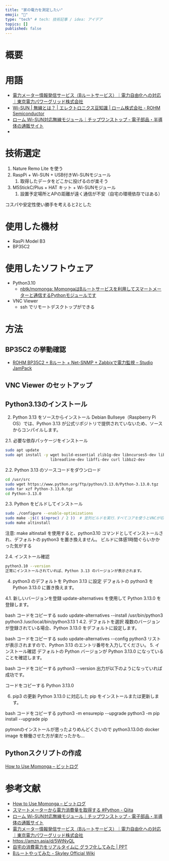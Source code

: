 ```yaml
---
title: "家の電力を測定したい"
emoji: "🙆"
type: "tech" # tech: 技術記事 / idea: アイデア
topics: []
published: false
---
```


# 概要


# 用語
- [電力メーター情報発信サービス（Bルートサービス）｜電力自由化への対応｜東京電力パワーグリッド株式会社](https://www.tepco.co.jp/pg/consignment/liberalization/smartmeter-broute.html)
- [Wi-SUN | 無線とは？ | エレクトロニクス豆知識 | ローム株式会社 - ROHM Semiconductor](https://www.rohm.co.jp/electronics-basics/wireless/wireless_what4)
- [ローム Wi-SUN対応無線モジュール｜チップワンストップ - 電子部品・半導体の通販サイト](https://www.chip1stop.com/sp/products/rohm_wi-sun-module)
- 

# 技術選定

1. Nature Remo Lite を使う
2. RaspPi + Wi-SUN  + USB付きWi-SUNモジュール
   1. 取得したデータをどこかに投げるのが楽そう
3. M5StickC/Plus + HAT キット + Wi-SUNモジュール
   1. 設置予定場所とAPの距離が遠く通信が不安（自宅の環境依存ではある）

コスパや安定性使い勝手を考えると2とした


# 使用した機材
- RasPi Model B3
- BP35C2

# 使用したソフトウェア
- Python3.10
  - [nbtk/momonga: MomongaはBルートサービスを利用してスマートメーターと通信するPythonモジュールです](https://github.com/nbtk/momonga)
- VNC Viewer
  - ssh でリモートデスクトップができる

# 方法

## BP35C2 の挙動確認
- [ROHM BP35C2 + Bルート + Net-SNMP + Zabbixで電力監視 – Studio JamPack](https://jamfunk.jp/wp/works/svtools/pwrtb/)

## VNC Viewer のセットアップ

## Python3.13のインストール
2. Python 3.13 をソースからインストール
Debian Bullseye（Raspberry Pi OS）では、Python 3.13 が公式リポジトリで提供されていないため、ソースからコンパイルします。

2.1. 必要な依存パッケージをインストール
```bash
sudo apt update
sudo apt install -y wget build-essential zlib1g-dev libncurses5-dev libgdbm-dev libnss3-dev libssl-dev \
                    libreadline-dev libffi-dev curl libbz2-dev
```
2.2. Python 3.13 のソースコードをダウンロード
```bash
cd /usr/src
sudo wget https://www.python.org/ftp/python/3.13.0/Python-3.13.0.tgz
sudo tar xzf Python-3.13.0.tgz
cd Python-3.13.0
```
2.3. Python をビルドしてインストール
```bash
sudo ./configure --enable-optimizations
sudo make -j$(( $(nproc) / 2 ))  # 並列ビルドを実行.すべてコアを使うとVNCが切断されるので注意
sudo make altinstall
```
注意: make altinstall を使用すると、python3.10 コマンドとしてインストールされ、デフォルトの python3 を置き換えません。
ビルドに体感1時間ぐらいかかった気がする

2.4. インストール確認
```bash
python3.10 --version
正常にインストールされていれば、Python 3.13 のバージョンが表示されます。
```

4. python3 のデフォルトを Python 3.13 に設定
デフォルトの python3 を Python 3.13.0 に置き換えます。

4.1. 新しいバージョンを登録
update-alternatives を使用して Python 3.13.0 を登録します。

bash
コードをコピーする
sudo update-alternatives --install /usr/bin/python3 python3 /usr/local/bin/python3.13 1
4.2. デフォルトを選択
複数のバージョンが登録されている場合、Python 3.13.0 をデフォルトに設定します。

bash
コードをコピーする
sudo update-alternatives --config python3
リストが表示されますので、Python 3.13 のエントリ番号を入力してください。
5. インストール確認
デフォルトの Python バージョンが Python 3.13.0 になっていることを確認します。

bash
コードをコピーする
python3 --version
出力が以下のようになっていれば成功です。

コードをコピーする
Python 3.13.0

6. pip3 の更新
Python 3.13.0 に対応した pip をインストールまたは更新します。

bash
コードをコピーする
python3 -m ensurepip --upgrade
python3 -m pip install --upgrade pip


pytnonのインストールが思ったよりめんどくさいので python3.13.0の docker image を稼働させた方が楽だったかも...
## Pythonスクリプトの作成
[How to Use Momonga – ビットログ](https://blog.bitmeister.jp/?p=5342)



# 参考文献
- [How to Use Momonga – ビットログ](https://blog.bitmeister.jp/?p=5342)
- [スマートメーターから電力消費量を取得する #Python - Qiita](https://qiita.com/false-git@github/items/ebcaaae4d54f2393efa7)
- [ローム Wi-SUN対応無線モジュール｜チップワンストップ - 電子部品・半導体の通販サイト](https://www.chip1stop.com/sp/products/rohm_wi-sun-module)
- [電力メーター情報発信サービス（Bルートサービス）｜電力自由化への対応｜東京電力パワーグリッド株式会社](https://www.tepco.co.jp/pg/consignment/liberalization/smartmeter-broute.html)
- https://amzn.asia/d/5WtNyQL
- [自宅の消費電力をリアルタイムに グラフ化してみた | PPT](https://www.slideshare.net/slideshow/ss-231002401/231002401)
- [Bルートやってみた - Skyley Official Wiki](https://www.skyley.com/wiki/?B%E3%83%AB%E3%83%BC%E3%83%88%E3%82%84%E3%81%A3%E3%81%A6%E3%81%BF%E3%81%9F#b82f0466)